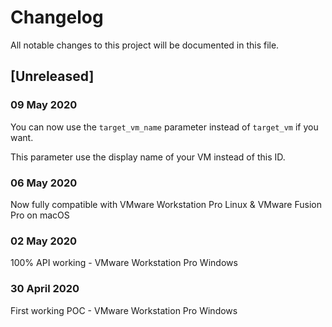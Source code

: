 # Changelog

All notable changes to this project will be documented in this file.

## [Unreleased]
### 09 May 2020
You can now use the ```target_vm_name``` parameter instead of ```target_vm``` if you want.

This parameter use the display name of your VM instead of this ID.
### 06 May 2020
Now fully compatible with VMware Workstation Pro Linux & VMware Fusion Pro on macOS
### 02 May 2020
100% API working - VMware Workstation Pro Windows
### 30 April 2020
First working POC - VMware Workstation Pro Windows